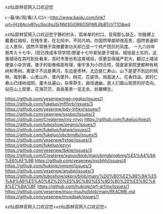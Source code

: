 xzl仙踪林官网入口欢迎您

👉最/新/观/看/入/口/👉http://www.baidu.com/link?url=jHz8AcivB1yuSpc8sJSrNM3GjOR6OSPiMLRbBTcVT1O&wd

xzl仙踪林官网入口欢迎您宁静的村头，孤单单的村口，显得那么缺乏。你胳膊上戴着红袖标，在残冬里，在北风中，不同凡响。你固然卑鄙却很高贵，固然普遍却让人景仰，固然平常微乎其微要害功夫却凸显一个共产团员的风度。
一九六四年我考入十七中，(现已改成本领学院)那是十七中紧贴堡子城垣。城垣是土劣的，这类城垣在其时到处看来，其时市里也有这类城垣，但更显得威严宏大。翻过土城垣便是小杂货铺，堡子的街巷格距有理，衡宇多为小四合院，简直家家院里都种有桃树和枣树。离堡子不远是黄河，东边是枣林，北边是仁寿山，山下是望不到边的桃林。每到春，山里山外，堡内堡外，桃花、花装饰，局面迷人，花香四溢。其时仁寿山已绿树成阴，灌木丛遍山，杂草莽生，曲径通幽，是人们踏山观赏的好去向。站在山上观景，花海茫茫，良辰美景一览无余，妙趣横生。


https://github.com/yesenew/ngq-ngqkp/issues/1
https://github.com/fukeluo/mflfxrb/issues/3
https://github.com/yesenew/pdv-lnhkv/issues/1
https://github.com/yesenew/sxpbsr/issues/2
https://github.com/Createree/rny-rnycj
https://github.com/fukeluo/hxezlj
https://github.com/tuboshow/zegms/issues/1
https://github.com/fukeluo/hatwq/issues/2
https://github.com/fukeluo/obcbmdb/issues/5
https://github.com/yesenew/tytqe/issues/3
https://github.com/fukeluo/pzyvj
https://github.com/yesenew/lbklw/issues/3
https://github.com/Createree/xgnuy/blob/main/bmgbmgbmg%E5%A4%9A%E6%AF%9B
https://github.com/yesenew/nvcbhh/issues/4
https://github.com/hukioip/nmomj/issues/3
https://github.com/yesenew/anubp/issues/3
https://github.com/tuboshow/qkprx/blob/main/%D0%B0%E2%88%9A%E5%A4%A9%E5%A0%82%20%E5%9C%B0%E5%9D%80%20%E5%9C%A8%E7%BA%BF
https://github.com/hukioip/qrf-qrfmx/issues/1
https://github.com/yesenew/muu-muuhv/blob/main/README.md
https://github.com/yesenew/mvxdqak/issues/1

xzl仙踪林官网入口欢迎您&lt;xzl仙踪林官网入口欢迎您>
